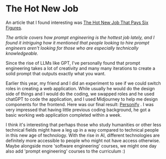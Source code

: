 # The Hot New Job 

An article that I found interesting was
[The Hot New Job That Pays Six Figures](https://www.forbes.com/sites/bernardmarr/2023/05/11/the-hot-new-job-that-pays-six-figures-ai-prompt-engineering/?sh=4d84a5ed7d7f).

*The article covers how prompt engineering is the hottest job lately, and I found it intriguing how it mentioned that people looking to hire prompt engineers aren't looking for those who are especially technically knowledgeable.*

<p>Since the rise of LLMs like GPT, I've personally found that prompt engineering takes a lot of creativity and many many iterations to create a solid prompt that outputs exactly what you want. </p>

Earlier this year, my friend and I did an experiment to see if we could switch roles in creating a web application. While usually he would do the design side of things and I would do the coding, we swapped roles and he used chatGPT to code the application, and I used Midjourney to help me design components for the frontend. Here was our final result: [Personify](https://personify.bio/) . I was very impressed that having little previous coding background, he got a basic working web application completed within a week. 

<p>I think it's interesting that perhaps those who study humanities or other less technical fields might have a leg up in a way compared to technical people in this new age of technology. With the rise in AI, different technologies are definitely more accessible to people who might not have access otherwise. Maybe alongside more 'software engineering' courses, we might one day also add 'prompt engineering' courses to the curriculum :)</p>